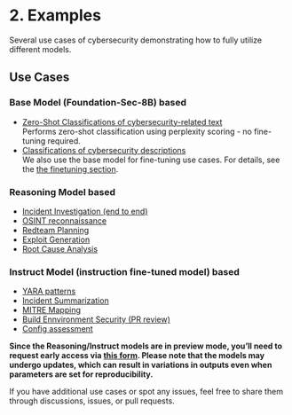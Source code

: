 # 2. Examples
Several use cases of cybersecurity demonstrating how to fully utilize different models.

## Use Cases
### Base Model (Foundation-Sec-8B) based
- [Zero-Shot Classifications of cybersecurity-related text](https://github.com/RobustIntelligence/foundation-ai-cookbook/blob/main/2_examples/Zero_Shot_Classification.ipynb) <br>
Performs zero-shot classification using perplexity scoring - no fine-tuning required.
- [Classifications of cybersecurity descriptions](https://github.com/RobustIntelligence/foundation-ai-cookbook/blob/main/2_examples/Classification_cybersecurity_descriptions.ipynb) <br>
We also use the base model for fine-tuning use cases. For details, see the [the finetuning section](https://github.com/RobustIntelligence/foundation-ai-cookbook/tree/main/3_adoptions/finetuning).

### Reasoning Model based
- [Incident Investigation (end to end)](https://github.com/RobustIntelligence/foundation-ai-cookbook/blob/main/2_examples/Incident_Investigation_e2e.ipynb)
- [OSINT reconnaissance](https://github.com/RobustIntelligence/foundation-ai-cookbook/blob/main/2_examples/OSINT_reporting.ipynb)
- [Redteam Planning](https://github.com/RobustIntelligence/foundation-ai-cookbook/blob/main/2_examples/Redteam_Planning.ipynb)
- [Exploit Generation](https://github.com/RobustIntelligence/foundation-ai-cookbook/blob/main/2_examples/Exploit_Generation.ipynb)
- [Root Cause Analysis](https://github.com/RobustIntelligence/foundation-ai-cookbook/blob/main/2_examples/Root_Cause_Analysis.ipynb)

### Instruct Model (instruction fine-tuned model) based
- [YARA patterns](https://github.com/RobustIntelligence/foundation-ai-cookbook/blob/main/2_examples/YARA_patterns.ipynb)
- [Incident Summarization](https://github.com/RobustIntelligence/foundation-ai-cookbook/blob/main/2_examples/Incident_Summarization.ipynb)
- [MITRE Mapping](https://github.com/RobustIntelligence/foundation-ai-cookbook/blob/main/2_examples/Mitre_Mapping_Detection_Plays.ipynb)
- [Build Ennvironment Security (PR review)](https://github.com/RobustIntelligence/foundation-ai-cookbook/blob/main/2_examples/Build_Environment_Security.ipynb)
- [Config assessment](https://github.com/RobustIntelligence/foundation-ai-cookbook/blob/main/2_examples/Configuration_Assessment.ipynb)

**Since the Reasoning/Instruct models are in preview mode, you’ll need to request early access via [this form](https://fdtn.ai/early-access). Please note that the models may undergo updates, which can result in variations in outputs even when parameters are set for reproducibility.**

If you have additional use cases or spot any issues, feel free to share them through discussions, issues, or pull requests.
